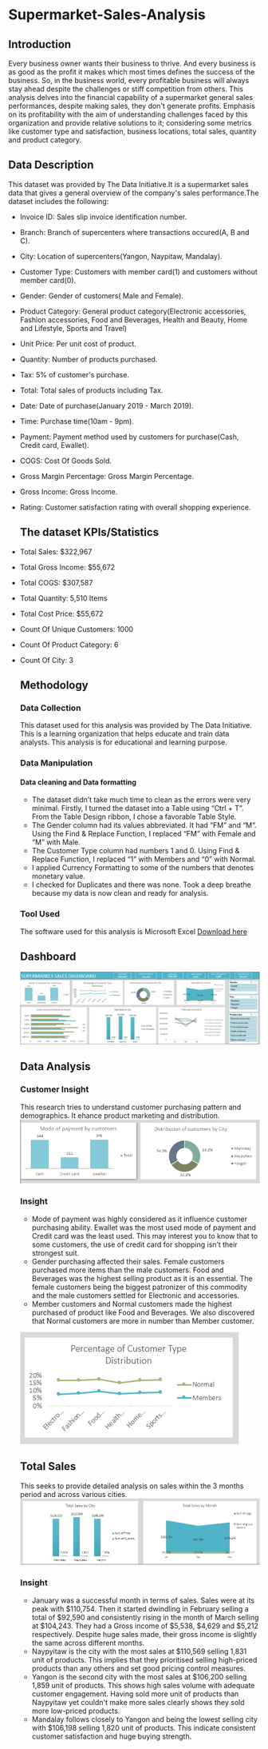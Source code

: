 # Supermarket-Sales-Analysis

## Introduction
Every business owner wants their business to thrive. And every business is as good as the profit it makes which most times defines the success of the business.  So, in the business world, every profitable business will always stay ahead despite the challenges or stiff competition from others. This analysis delves into the financial capability of a supermarket general sales performances, despite making sales, they don't generate profits. Emphasis on its profitability with the aim of understanding challenges faced by this organization and provide relative solutions to it; considering some metrics like customer type and satisfaction, business locations, total sales, quantity and product category.

## Data Description
This dataset was provided by The Data Initiative.It is a supermarket sales data that gives a general overview of the company's sales performance.The dataset includes the following:
- Invoice ID: Sales slip invoice identification number.
- Branch: Branch of supercenters where transactions occured(A, B and C).
- City: Location of supercenters(Yangon, Naypitaw, Mandalay).
- Customer Type: Customers with member card(1) and customers without member card(0).
- Gender: Gender of customers( Male and Female).
- Product Category: General product category(Electronic accessories, Fashion accessories, Food and Beverages, Health and Beauty, Home and 
  Lifestyle, Sports and Travel)
- Unit Price: Per unit cost of product.
- Quantity: Number of products purchased.
- Tax: 5% of customer's purchase.
- Total: Total sales of products including Tax.
- Date: Date of purchase(January 2019 - March 2019).
- Time: Purchase time(10am - 9pm).
- Payment: Payment method used by customers for purchase(Cash, Credit card, Ewallet).
- COGS: Cost Of Goods Sold.
- Gross Margin Percentage: Gross Margin Percentage.
- Gross Income: Gross Income.
- Rating: Customer satisfaction rating with overall shopping experience.

  ## The dataset KPIs/Statistics
- Total Sales: $322,967
- Total Gross Income: $55,672
- Total COGS: $307,587
- Total Quantity: 5,510 Items
- Total Cost Price: $55,672
- Count Of Unique Customers: 1000
- Count Of Product Category: 6
- Count Of City: 3

  ## Methodology
  
  ### Data Collection
  This dataset used for this analysis was provided by The Data Initiative. This is a learning organization that helps educate and train data 
  analysts. This analysis is for educational and learning purpose.

  ### Data Manipulation
  #### Data cleaning and Data formatting
   - The dataset didn’t take much time to clean as the errors were very minimal. Firstly, I turned the dataset into a Table using “Ctrl + T”. 
     From the Table Design ribbon, I chose a favorable Table Style.
   - The Gender column had its values abbreviated. It had “FM” and “M”. Using the Find & Replace Function, I replaced “FM” with Female and 
     “M” with Male.
   - The Customer Type column had numbers 1 and 0. Using Find & Replace Function, I replaced “1” with Members and “0” with Normal.
   - I applied Currency Formatting to some of the numbers that denotes monetary value.
   - I checked for Duplicates and there was none. Took a deep breathe because my data is now clean and ready for analysis.

  ### Tool Used
  The software used for this analysis is Microsoft Excel [Download here](https://www.microsoft.com/en-us/microsoft-365/excel)

  ## Dashboard
  ![](https://github.com/ARINZE-05/Supermarket-Sales-Analysis/blob/main/Dashhboard.PNG)

  ## Data Analysis
  ### Customer Insight
  This research tries to understand customer purchasing pattern and demographics. It ehance product marketing and distribution.
  ![](doc1.PNG)
  ### Insight
  - Mode of payment was highly considered as it influence customer purchasing ability. Ewallet was the most used mode of payment and Credit card was the least used. This may interest 
    you to know that to some customers, the use of credit card for shopping isn’t their strongest suit.
  - Gender purchasing affected their sales. Female customers purchased more items than the male customers. Food and Beverages was the highest selling product as it is an essential. The 
    female customers being the biggest patronizer of this commodity and the male customers settled for Electronic and accessories.
  - Member customers and Normal customers made the highest purchased of product like Food and Beverages. We also discovered that Normal customers are more in number than Member customer.
    
  ![](doc4.PNG)
  ## Total Sales
  This seeks to provide detailed analysis on sales within the 3 months period and across various cities.
  ![](https://github.com/ARINZE-05/Supermarket-Sales-Analysis/blob/main/Total%20Sales.PNG)
  ### Insight
  - January was a successful month in terms of sales. Sales were at its peak with $110,754. Then it started dwindling in February selling a total of $92,590 and consistently rising in 
 the month of March selling at $104,243. They had a Gross income of $5,538, $4,629 and $5,212 respectively. Despite huge sales made, their gross income is slightly the same across 
 different months.
  - Naypyitaw is the city with the most sales at $110,569 selling 1,831 unit of products. This implies that they prioritised selling high-priced products than any others and set good 
  pricing control measures. 
  - Yangon is the second city with the most sales at $106,200 selling 1,859 unit of products. This shows high sales volume with adequate customer engagement. Having sold more unit of 
  products than Naypyitaw yet couldn't make more sales clearly shows they sold more low-priced products.
  - Mandalay follows closely to Yangon and being the lowest selling city with $106,198 selling 1,820 unit of products. This indicate consistent customer satisfaction and huge buying 
  strength.     
  
  
  
    
  
    
     


